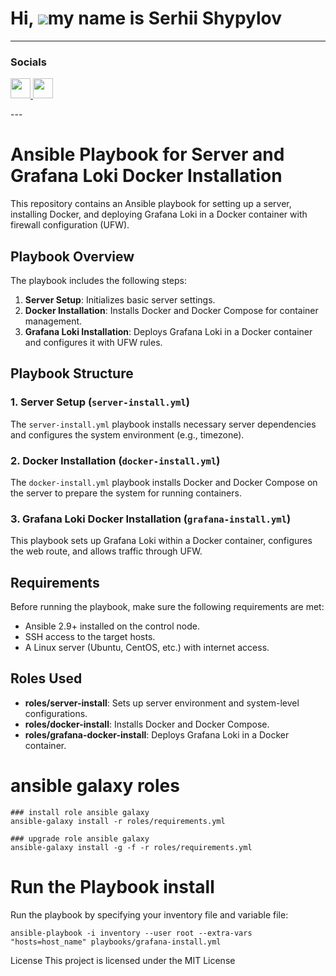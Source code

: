 Hi, ![](https://user-images.githubusercontent.com/18350557/176309783-0785949b-9127-417c-8b55-ab5a4333674e.gif)my name is Serhii Shypylov
=========================================================================================================================================

-------------------------------

### Socials

<p align="left"> <a href="https://github.com/Shipssv83" target="_blank" rel="noreferrer"> <picture> <source media="(prefers-color-scheme: dark)" srcset="https://raw.githubusercontent.com/danielcranney/readme-generator/main/public/icons/socials/github-dark.svg" /> <source media="(prefers-color-scheme: light)" srcset="https://raw.githubusercontent.com/danielcranney/readme-generator/main/public/icons/socials/github.svg" /> <img src="https://raw.githubusercontent.com/danielcranney/readme-generator/main/public/icons/socials/github.svg" width="32" height="32" /> </picture> </a> <a href="https://www.linkedin.com/in/sergey-shipilov-7262a31b4/" target="_blank" rel="noreferrer"> <picture> <source media="(prefers-color-scheme: dark)" srcset="https://raw.githubusercontent.com/danielcranney/readme-generator/main/public/icons/socials/linkedin-dark.svg" /> <source media="(prefers-color-scheme: light)" srcset="https://raw.githubusercontent.com/danielcranney/readme-generator/main/public/icons/socials/linkedin.svg" /> <img src="https://raw.githubusercontent.com/danielcranney/readme-generator/main/public/icons/socials/linkedin.svg" width="32" height="32" /> </picture> </a></p>
---

# Ansible Playbook for Server and Grafana Loki Docker Installation

This repository contains an Ansible playbook for setting up a server, installing Docker, and deploying Grafana Loki in a Docker container with firewall configuration (UFW).

## Playbook Overview

The playbook includes the following steps:
1. **Server Setup**: Initializes basic server settings.
2. **Docker Installation**: Installs Docker and Docker Compose for container management.
3. **Grafana Loki Installation**: Deploys Grafana Loki in a Docker container and configures it with UFW rules.

## Playbook Structure

### 1. Server Setup (`server-install.yml`)
The `server-install.yml` playbook installs necessary server dependencies and configures the system environment (e.g., timezone).

### 2. Docker Installation (`docker-install.yml`)
The `docker-install.yml` playbook installs Docker and Docker Compose on the server to prepare the system for running containers.

### 3. Grafana Loki Docker Installation (`grafana-install.yml`)
This playbook sets up Grafana Loki within a Docker container, configures the web route, and allows traffic through UFW.

## Requirements

Before running the playbook, make sure the following requirements are met:
- Ansible 2.9+ installed on the control node.
- SSH access to the target hosts.
- A Linux server (Ubuntu, CentOS, etc.) with internet access.

## Roles Used

- **roles/server-install**: Sets up server environment and system-level configurations.
- **roles/docker-install**: Installs Docker and Docker Compose.
- **roles/grafana-docker-install**: Deploys Grafana Loki in a Docker container.


# ansible galaxy roles

```
### install role ansible galaxy
ansible-galaxy install -r roles/requirements.yml

### upgrade role ansible galaxy 
ansible-galaxy install -g -f -r roles/requirements.yml
```

# Run the Playbook install
Run the playbook by specifying your inventory file and variable file:

```
ansible-playbook -i inventory --user root --extra-vars "hosts=host_name" playbooks/grafana-install.yml
```

License
This project is licensed under the MIT License
